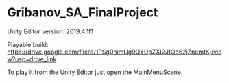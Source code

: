# Gribanov_SA_FinalProject
Unity Editor version: 2019.4.1f1

Playable build: https://drive.google.com/file/d/1PSg0himUg9QYUpZXI2JtOo62jZnemtKj/view?usp=drive_link

To play it from the Unity Editor just open the MainMenuScene.
